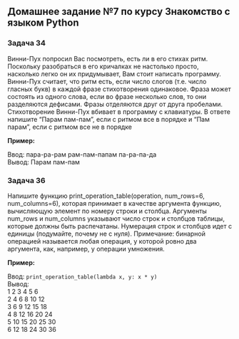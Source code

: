## Домашнее задание №7 по курсу Знакомство с языком Python

### Задача 34
Винни-Пух попросил Вас посмотреть, есть ли в его стихах ритм. Поскольку разобраться в его кричалках не настолько просто, насколько легко он их придумывает, Вам стоит написать программу. Винни-Пух считает, что ритм есть, если число слогов (т.е. число гласных букв) в каждой фразе стихотворения одинаковое. Фраза может состоять из одного слова, если во фразе несколько слов, то они разделяются дефисами. Фразы отделяются друг от друга пробелами. Стихотворение  Винни-Пух вбивает в программу с клавиатуры. В ответе напишите “Парам пам-пам”, если с ритмом все в порядке и “Пам парам”, если с ритмом все не в порядке

**Пример:**

Ввод: пара-ра-рам рам-пам-папам па-ра-па-да    
    Вывод: Парам пам-пам  

### Задача 36
Напишите функцию print_operation_table(operation, num_rows=6, num_columns=6), которая принимает в качестве аргумента функцию, вычисляющую элемент по номеру строки и столбца. Аргументы num_rows и num_columns указывают число строк и столбцов таблицы, которые должны быть распечатаны. Нумерация строк и столбцов идет с единицы (подумайте, почему не с нуля). Примечание: бинарной операцией называется любая операция, у которой ровно два аргумента, как, например, у операции умножения.

**Пример:**

Ввод: `print_operation_table(lambda x, y: x * y) `  
    Вывод:     
    1 2 3 4 5 6     
    2 4 6 8 10 12   
    3 6 9 12 15 18  
    4 8 12 16 20 24      
    5 10 15 20 25 30    
    6 12 18 24 30 36    
